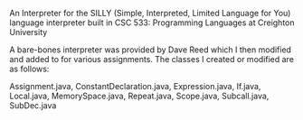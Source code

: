 An Interpreter for the SILLY (Simple, Interpreted, Limited Language for You) language interpreter built in CSC 533: Programming Languages at Creighton University

A bare-bones interpreter was provided by Dave Reed which I then modified and added to for various assignments.
The classes I created or modified are as follows:

Assignment.java, 
ConstantDeclaration.java, 
Expression.java, 
If.java, 
Local.java, 
MemorySpace.java, 
Repeat.java, 
Scope.java, 
Subcall.java, 
SubDec.java
